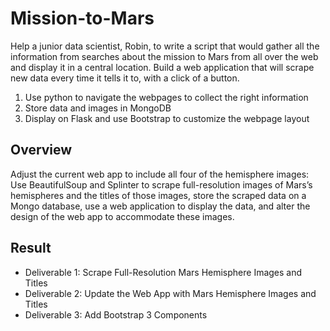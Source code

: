 # Mission-to-Mars
Help a junior data scientist, Robin, to write a script that would gather all the information from searches about the mission to Mars from all over the web and display it in a central location. Build a web application that will scrape new data every time it tells it to, with a click of a button. 
1. Use python to navigate the webpages to collect the right information
2. Store data and images in MongoDB 
3. Display on Flask and use Bootstrap to customize the webpage layout

## Overview
Adjust the current web app to include all four of the hemisphere images:<br>
Use BeautifulSoup and Splinter to scrape full-resolution images of Mars’s hemispheres and the titles of those images, store the scraped data on a Mongo database, use a web application to display the data, and alter the design of the web app to accommodate these images.

## Result
- Deliverable 1: Scrape Full-Resolution Mars Hemisphere Images and Titles
- Deliverable 2: Update the Web App with Mars Hemisphere Images and Titles
- Deliverable 3: Add Bootstrap 3 Components
